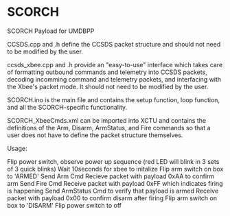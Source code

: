 # SCORCH
SCORCH Payload for UMDBPP

CCSDS.cpp and .h define the CCSDS packet structure and should not need to be modified by the user.

ccsds_xbee.cpp and .h provide an "easy-to-use" interface which takes care of formatting outbound commands and telemetry into CCSDS packets, decoding incomming command and telemetry packets, and interfacing with the Xbee's packet mode. It should not need to be modified by the user.

SCORCH.ino is the main file and contains the setup function, loop function, and all the SCORCH-specific functionality.

SCORCH_XbeeCmds.xml can be imported into XCTU and contains the definitions of the Arm, Disarm, ArmStatus, and Fire commands so that a user does not have to define the packet structure themselves.

Usage:

Flip power switch, observe power up sequence (red LED will blink in 3 sets of 3 quick blinks)
Wait 10seconds for xbee to initalize
Flip arm switch on box to 'ARMED'
Send Arm Cmd
Recieve packet with payload 0xAA to confirm arm
Send Fire Cmd
Receive packet with payload 0xFF which indicates firing is happening
Send ArmStatus Cmd to verify that payload is armed
Receive packet with payload 0x00 to confirm disarm after firing
Flip arm switch on box to 'DISARM'
Flip power switch to off
